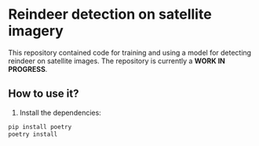 # Reindeer detection on satellite imagery

This repository contained code for training and using a model for detecting reindeer on satellite images. The repository is currently a **WORK IN PROGRESS**.

## How to use it?

1. Install the dependencies:

```bash
pip install poetry
poetry install
```


